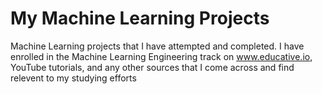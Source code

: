 # My Machine Learning Projects
Machine Learning projects that I have attempted and completed. I have enrolled in the Machine Learning Engineering track on www.educative.io, YouTube tutorials, and any other sources that I come across and find relevent to my studying efforts
